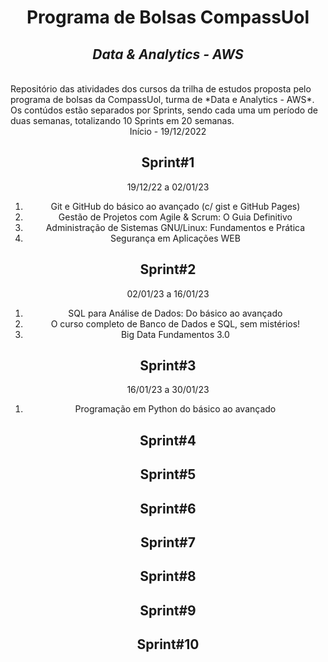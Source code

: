# <center>Programa de Bolsas CompassUol 

## <center> *Data & Analytics - AWS*

<br>
Repositório das atividades dos cursos da trilha de estudos proposta pelo programa de bolsas da CompassUol, turma de *Data e Analytics - AWS*. 
Os contúdos estão separados por Sprints, sendo cada uma um período de duas semanas, totalizando 10 Sprints em 20 semanas.

<br>
<center>Início - 19/12/2022
 


## Sprint#1
<center> 19/12/22 a 02/01/23

 1. Git e GitHub do básico ao avançado (c/ gist e GitHub Pages)
 2. Gestão de Projetos com Agile & Scrum: O Guia Definitivo
 3. Administração de Sistemas GNU/Linux: Fundamentos e Prática
 4. Segurança em Aplicações WEB

## Sprint#2
<center> 02/01/23 a 16/01/23

 1. SQL para Análise de Dados: Do básico ao avançado
 2. O curso completo de Banco de Dados e SQL, sem mistérios!
 3. Big Data Fundamentos 3.0

## Sprint#3
<center> 16/01/23 a 30/01/23

 1. Programação em Python do básico ao avançado

## Sprint#4

## Sprint#5

## Sprint#6

## Sprint#7

## Sprint#8

## Sprint#9

## Sprint#10
